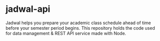 # jadwal-api
Jadwal helps you prepare your academic class schedule ahead of time before your semester period begins. This repository holds the code used for data management &amp; REST API service made with Node.
